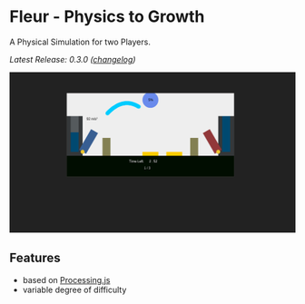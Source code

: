 Fleur - Physics to Growth
=========================

A Physical Simulation for two Players.

_Latest Release: 0.3.0 ([changelog](https://github.com/Autarc/Fleur/blob/master/HISTORY.md))_

![Fleur](https://github.com/Autarc/Fleur/raw/master/material/v0.3.0_2013-04-29.png)


## Features

- based on [Processing.js](http://processingjs.org/)
- variable degree of difficulty
